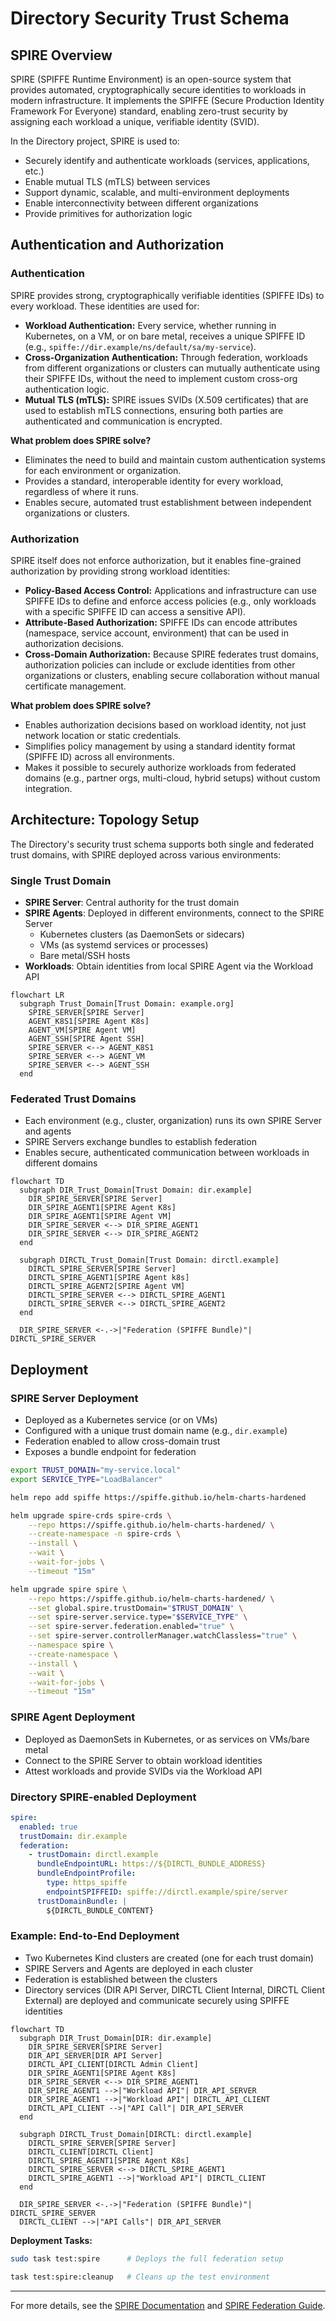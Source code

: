 # Directory Security Trust Schema

## SPIRE Overview

SPIRE (SPIFFE Runtime Environment) is an open-source system that provides automated, cryptographically secure identities to workloads in modern infrastructure. It implements the SPIFFE (Secure Production Identity Framework For Everyone) standard, enabling zero-trust security by assigning each workload a unique, verifiable identity (SVID).

In the Directory project, SPIRE is used to:
- Securely identify and authenticate workloads (services, applications, etc.)
- Enable mutual TLS (mTLS) between services
- Support dynamic, scalable, and multi-environment deployments
- Enable interconnectivity between different organizations
- Provide primitives for authorization logic

## Authentication and Authorization

### Authentication

SPIRE provides strong, cryptographically verifiable identities (SPIFFE IDs) to every workload. These identities are used for:
- **Workload Authentication:** Every service, whether running in Kubernetes, on a VM, or on bare metal, receives a unique SPIFFE ID (e.g., `spiffe://dir.example/ns/default/sa/my-service`).
- **Cross-Organization Authentication:** Through federation, workloads from different organizations or clusters can mutually authenticate using their SPIFFE IDs, without the need to implement custom cross-org authentication logic.
- **Mutual TLS (mTLS):** SPIRE issues SVIDs (X.509 certificates) that are used to establish mTLS connections, ensuring both parties are authenticated and communication is encrypted.

**What problem does SPIRE solve?**
- Eliminates the need to build and maintain custom authentication systems for each environment or organization.
- Provides a standard, interoperable identity for every workload, regardless of where it runs.
- Enables secure, automated trust establishment between independent organizations or clusters.

### Authorization

SPIRE itself does not enforce authorization, but it enables fine-grained authorization by providing strong workload identities:
- **Policy-Based Access Control:** Applications and infrastructure can use SPIFFE IDs to define and enforce access policies (e.g., only workloads with a specific SPIFFE ID can access a sensitive API).
- **Attribute-Based Authorization:** SPIFFE IDs can encode attributes (namespace, service account, environment) that can be used in authorization decisions.
- **Cross-Domain Authorization:** Because SPIRE federates trust domains, authorization policies can include or exclude identities from other organizations or clusters, enabling secure collaboration without manual certificate management.

**What problem does SPIRE solve?**
- Enables authorization decisions based on workload identity, not just network location or static credentials.
- Simplifies policy management by using a standard identity format (SPIFFE ID) across all environments.
- Makes it possible to securely authorize workloads from federated domains (e.g., partner orgs, multi-cloud, hybrid setups) without custom integration.

## Architecture: Topology Setup

The Directory's security trust schema supports both single and federated trust domains, with SPIRE deployed across various environments:

### Single Trust Domain

- **SPIRE Server**: Central authority for the trust domain
- **SPIRE Agents**: Deployed in different environments, connect to the SPIRE Server
    - Kubernetes clusters (as DaemonSets or sidecars)
    -  VMs (as systemd services or processes)
    - Bare metal/SSH hosts
- **Workloads**: Obtain identities from local SPIRE Agent via the Workload API

```mermaid
flowchart LR
  subgraph Trust_Domain[Trust Domain: example.org]
    SPIRE_SERVER[SPIRE Server]
    AGENT_K8S1[SPIRE Agent K8s]
    AGENT_VM[SPIRE Agent VM]
    AGENT_SSH[SPIRE Agent SSH]
    SPIRE_SERVER <--> AGENT_K8S1
    SPIRE_SERVER <--> AGENT_VM
    SPIRE_SERVER <--> AGENT_SSH
  end
```

### Federated Trust Domains

- Each environment (e.g., cluster, organization) runs its own SPIRE Server and agents
- SPIRE Servers exchange bundles to establish federation
- Enables secure, authenticated communication between workloads in different domains

```mermaid
flowchart TD
  subgraph DIR_Trust_Domain[Trust Domain: dir.example]
    DIR_SPIRE_SERVER[SPIRE Server]
    DIR_SPIRE_AGENT1[SPIRE Agent K8s]
    DIR_SPIRE_AGENT1[SPIRE Agent VM]
    DIR_SPIRE_SERVER <--> DIR_SPIRE_AGENT1
    DIR_SPIRE_SERVER <--> DIR_SPIRE_AGENT2
  end

  subgraph DIRCTL_Trust_Domain[Trust Domain: dirctl.example]
    DIRCTL_SPIRE_SERVER[SPIRE Server]
    DIRCTL_SPIRE_AGENT1[SPIRE Agent k8s]
    DIRCTL_SPIRE_AGENT2[SPIRE Agent VM]
    DIRCTL_SPIRE_SERVER <--> DIRCTL_SPIRE_AGENT1
    DIRCTL_SPIRE_SERVER <--> DIRCTL_SPIRE_AGENT2
  end

  DIR_SPIRE_SERVER <-.->|"Federation (SPIFFE Bundle)"| DIRCTL_SPIRE_SERVER
```


## Deployment

### SPIRE Server Deployment
- Deployed as a Kubernetes service (or on VMs)
- Configured with a unique trust domain name (e.g., `dir.example`)
- Federation enabled to allow cross-domain trust
- Exposes a bundle endpoint for federation

```bash
export TRUST_DOMAIN="my-service.local"
export SERVICE_TYPE="LoadBalancer"

helm repo add spiffe https://spiffe.github.io/helm-charts-hardened

helm upgrade spire-crds spire-crds \
    --repo https://spiffe.github.io/helm-charts-hardened/ \
    --create-namespace -n spire-crds \
    --install \
    --wait \
    --wait-for-jobs \
    --timeout "15m"

helm upgrade spire spire \
    --repo https://spiffe.github.io/helm-charts-hardened/ \
    --set global.spire.trustDomain="$TRUST_DOMAIN" \
    --set spire-server.service.type="$SERVICE_TYPE" \
    --set spire-server.federation.enabled="true" \
    --set spire-server.controllerManager.watchClassless="true" \
    --namespace spire \
    --create-namespace \
    --install \
    --wait \
    --wait-for-jobs \
    --timeout "15m"
```

### SPIRE Agent Deployment
- Deployed as DaemonSets in Kubernetes, or as services on VMs/bare metal
- Connect to the SPIRE Server to obtain workload identities
- Attest workloads and provide SVIDs via the Workload API

### Directory SPIRE-enabled Deployment

```yaml
spire:
  enabled: true
  trustDomain: dir.example
  federation:
    - trustDomain: dirctl.example
      bundleEndpointURL: https://${DIRCTL_BUNDLE_ADDRESS}
      bundleEndpointProfile:
        type: https_spiffe
        endpointSPIFFEID: spiffe://dirctl.example/spire/server
      trustDomainBundle: |
        ${DIRCTL_BUNDLE_CONTENT}
```

### Example: End-to-End Deployment
- Two Kubernetes Kind clusters are created (one for each trust domain)
- SPIRE Servers and Agents are deployed in each cluster
- Federation is established between the clusters
- Directory services (DIR API Server, DIRCTL Client Internal, DIRCTL Client External) are deployed and communicate securely using SPIFFE identities


```mermaid
flowchart TD
  subgraph DIR_Trust_Domain[DIR: dir.example]
    DIR_SPIRE_SERVER[SPIRE Server]
    DIR_API_SERVER[DIR API Server]
    DIRCTL_API_CLIENT[DIRCTL Admin Client]
    DIR_SPIRE_AGENT1[SPIRE Agent K8s]
    DIR_SPIRE_SERVER <--> DIR_SPIRE_AGENT1
    DIR_SPIRE_AGENT1 -->|"Workload API"| DIR_API_SERVER
    DIR_SPIRE_AGENT1 -->|"Workload API"| DIRCTL_API_CLIENT
    DIRCTL_API_CLIENT -->|"API Call"| DIR_API_SERVER
  end

  subgraph DIRCTL_Trust_Domain[DIRCTL: dirctl.example]
    DIRCTL_SPIRE_SERVER[SPIRE Server]
    DIRCTL_CLIENT[DIRCTL Client]
    DIRCTL_SPIRE_AGENT1[SPIRE Agent K8s]
    DIRCTL_SPIRE_SERVER <--> DIRCTL_SPIRE_AGENT1
    DIRCTL_SPIRE_AGENT1 -->|"Workload API"| DIRCTL_CLIENT
  end

  DIR_SPIRE_SERVER <-.->|"Federation (SPIFFE Bundle)"| DIRCTL_SPIRE_SERVER
  DIRCTL_CLIENT -->|"API Calls"| DIR_API_SERVER
```

**Deployment Tasks:**
```bash
sudo task test:spire      # Deploys the full federation setup

task test:spire:cleanup   # Cleans up the test environment
```

---

For more details, see the [SPIRE Documentation](https://spiffe.io/docs/latest/spiffe-about/overview/) and [SPIRE Federation Guide](https://spiffe.io/docs/latest/spire-helm-charts-hardened-advanced/federation/).
